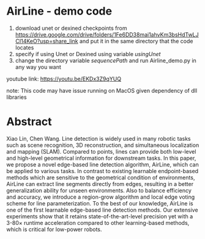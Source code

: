 # AirLine - demo code
1. download unet or dexined checkpoints from https://drive.google.com/drive/folders/1Fe6DD38mai1ahvKm3bsHdTwLJCI14KeO?usp=share_link and put it in the same directory that the code locates
2. specify if using Unet or Dexined using variable _usingUnet_
3. change the directory variable _sequencePath_ and run Airline_demo.py in any way you want

youtube link: https://youtu.be/EKDx3Z9qYUQ

note: This code may have issue running on MacOS given dependency of dll libraries

# Abstract
Xiao Lin, Chen Wang.
Line detection is widely used in many robotic tasks such as scene recognition, 3D reconstruction, and simultaneous localization and mapping (SLAM). Compared to points, lines can provide both low-level and high-level geometrical information for downstream tasks. In this paper, we propose a novel edge-based line detection algorithm, AirLine, which can be applied to various tasks. In contrast to existing learnable endpoint-based methods which are sensitive to the geometrical condition of environments, AirLine can extract line segments directly from edges, resulting in a better generalization ability for unseen environments. Also to balance efficiency and accuracy, we introduce a region-grow algorithm and local edge voting scheme for line parameterization. To the best of our knowledge, AirLine is one of the first learnable edge-based line detection methods. Our extensive experiments show that it retains state-of-the-art-level precision yet with a 3-80× runtime acceleration compared to other learning-based methods, which is critical for low-power robots.